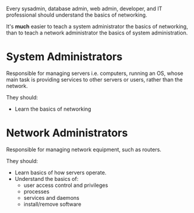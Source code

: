 Every sysadmin, database admin, web admin, developer, and IT professional should understand the basics of networking.

It's **much** easier to teach a system administrator the basics of networking, than to teach a network administrator the basics of system administration.

# System Administrators

Responsible for managing servers i.e. computers, running an OS, whose main task is providing services to other servers or users, rather than the network.

They should:

-   Learn the basics of networking

# Network Administrators

Responsible for managing network equipment, such as routers.

They should:

-   Learn basics of how servers operate.
-   Understand the basics of:
    -   user access control and privileges
    -   processes
    -   services and daemons
    -   install/remove software

